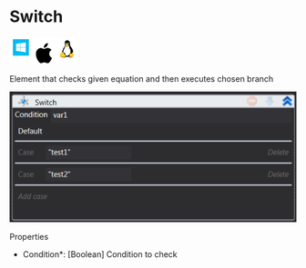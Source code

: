 # Switch

![](<../../../.gitbook/assets/image (10).png>)

Element that checks given equation and then executes chosen branch

![](../../../.gitbook/assets/Switch.png)

Properties

* Condition\*: \[Boolean] Condition to check
